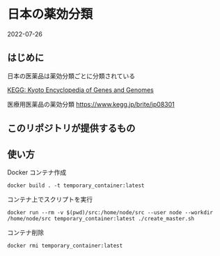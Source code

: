 # 日本の薬効分類

2022-07-26

## はじめに

日本の医薬品は薬効分類ごとに分類されている

[KEGG: Kyoto Encyclopedia of Genes and Genomes](https://www.kegg.jp/kegg/)

医療用医薬品の薬効分類
https://www.kegg.jp/brite/jp08301


## このリポジトリが提供するもの


## 使い方

Docker コンテナ作成

```
docker build . -t temporary_container:latest
```

コンテナ上でスクリプトを実行

```
docker run --rm -v $(pwd)/src:/home/node/src --user node --workdir /home/node/src temporary_container:latest ./create_master.sh    
```

コンテナ削除

```
docker rmi temporary_container:latest
```
